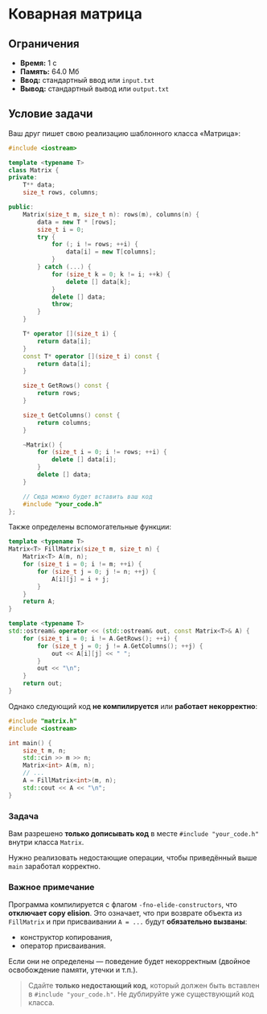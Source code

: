 # Коварная матрица

## Ограничения
- **Время:** 1 с  
- **Память:** 64.0 Мб  
- **Ввод:** стандартный ввод или `input.txt`  
- **Вывод:** стандартный вывод или `output.txt`

## Условие задачи

Ваш друг пишет свою реализацию шаблонного класса «Матрица»:

```cpp
#include <iostream>

template <typename T>
class Matrix {
private:
    T** data;
    size_t rows, columns;

public:
    Matrix(size_t m, size_t n): rows(m), columns(n) {
        data = new T * [rows];
        size_t i = 0;
        try {
            for (; i != rows; ++i) {
                data[i] = new T[columns];
            }
        } catch (...) {
            for (size_t k = 0; k != i; ++k) {
                delete [] data[k];
            }
            delete [] data;
            throw;
        }
    }

    T* operator [](size_t i) {
        return data[i];
    }
    const T* operator [](size_t i) const {
        return data[i];
    }

    size_t GetRows() const {
        return rows;
    }

    size_t GetColumns() const {
        return columns;
    }

    ~Matrix() {
        for (size_t i = 0; i != rows; ++i) {
            delete [] data[i];
        }
        delete [] data;
    }

    // Сюда можно будет вставить ваш код
    #include "your_code.h"
};
```

Также определены вспомогательные функции:

```cpp
template <typename T>
Matrix<T> FillMatrix(size_t m, size_t n) {
    Matrix<T> A(m, n);
    for (size_t i = 0; i != m; ++i) {
        for (size_t j = 0; j != n; ++j) {
            A[i][j] = i + j;
        }
    }
    return A;
}

template <typename T>
std::ostream& operator << (std::ostream& out, const Matrix<T>& A) {
    for (size_t i = 0; i != A.GetRows(); ++i) {
        for (size_t j = 0; j != A.GetColumns(); ++j) {
            out << A[i][j] << " ";
        }
        out << "\n";
    }
    return out;
}
```

Однако следующий код **не компилируется** или **работает некорректно**:

```cpp
#include "matrix.h"
#include <iostream>

int main() {
    size_t m, n;
    std::cin >> m >> n;
    Matrix<int> A(m, n);
    // ...
    A = FillMatrix<int>(m, n);
    std::cout << A << "\n";
}
```

### Задача

Вам разрешено **только дописывать код** в месте `#include "your_code.h"` внутри класса `Matrix`.

Нужно реализовать недостающие операции, чтобы приведённый выше `main` заработал корректно.

### Важное примечание

Программа компилируется с флагом `-fno-elide-constructors`, что **отключает copy elision**. Это означает, что при возврате объекта из `FillMatrix` и при присваивании `A = ...` будут **обязательно вызваны**:
- конструктор копирования,
- оператор присваивания.

Если они не определены — поведение будет некорректным (двойное освобождение памяти, утечки и т.п.).

> Сдайте **только недостающий код**, который должен быть вставлен в `#include "your_code.h"`. Не дублируйте уже существующий код класса.